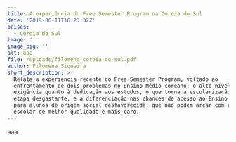 ```yaml
---
title: A experiência do Free Semester Program na Coreia do Sul
date: '2019-06-11T16:23:32Z'
paises:
  - Coreia do Sul
image: ''
image_big: ''
alt: aaa
file: /uploads/filomena_coreia-do-sul.pdf
author: Filomena Siqueira
short_description: >-
  Relata a experiência recente do Free Semester Program, voltado ao
  enfrentamento de dois problemas no Ensino Médio coreano: o alto nível de
  exigência quanto à dedicação aos estudos, o que torna a escolarização nesta
  etapa desgastante, e a diferenciação nas chances de acesso ao Ensino Superior
  para alunos de origem social desfavorecida, que não podem arcar com reforço
  escolar de melhor qualidade e mais caro.
---
```

aaa
